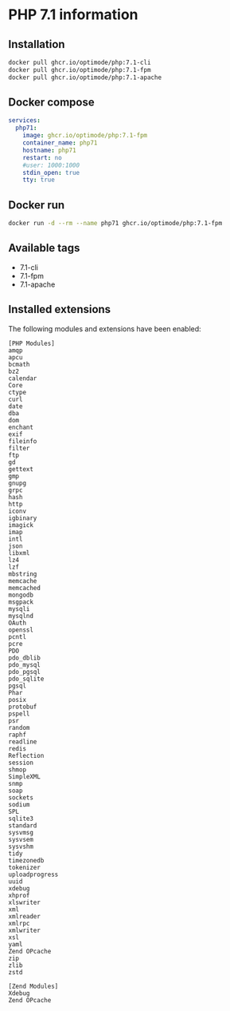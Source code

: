 # PHP 7.1 information

## Installation
```bash
docker pull ghcr.io/optimode/php:7.1-cli
docker pull ghcr.io/optimode/php:7.1-fpm
docker pull ghcr.io/optimode/php:7.1-apache
```

## Docker compose
```yaml
services:
  php71:
    image: ghcr.io/optimode/php:7.1-fpm
    container_name: php71
    hostname: php71
    restart: no
    #user: 1000:1000
    stdin_open: true
    tty: true
```

## Docker run
```bash
docker run -d --rm --name php71 ghcr.io/optimode/php:7.1-fpm
```

## Available tags
- 7.1-cli
- 7.1-fpm
- 7.1-apache

## Installed extensions
The following modules and extensions have been enabled:

```
[PHP Modules]
amqp
apcu
bcmath
bz2
calendar
Core
ctype
curl
date
dba
dom
enchant
exif
fileinfo
filter
ftp
gd
gettext
gmp
gnupg
grpc
hash
http
iconv
igbinary
imagick
imap
intl
json
libxml
lz4
lzf
mbstring
memcache
memcached
mongodb
msgpack
mysqli
mysqlnd
OAuth
openssl
pcntl
pcre
PDO
pdo_dblib
pdo_mysql
pdo_pgsql
pdo_sqlite
pgsql
Phar
posix
protobuf
pspell
psr
random
raphf
readline
redis
Reflection
session
shmop
SimpleXML
snmp
soap
sockets
sodium
SPL
sqlite3
standard
sysvmsg
sysvsem
sysvshm
tidy
timezonedb
tokenizer
uploadprogress
uuid
xdebug
xhprof
xlswriter
xml
xmlreader
xmlrpc
xmlwriter
xsl
yaml
Zend OPcache
zip
zlib
zstd

[Zend Modules]
Xdebug
Zend OPcache
```
